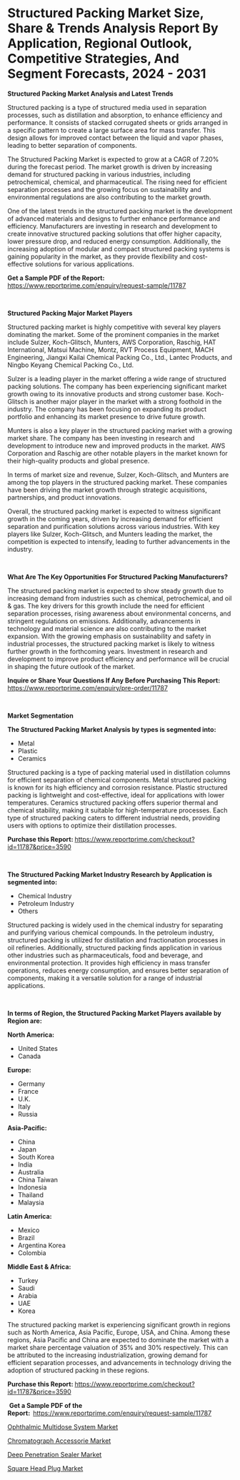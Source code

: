 <p><h1>Structured Packing Market Size, Share & Trends Analysis Report By Application, Regional Outlook, Competitive Strategies, And Segment Forecasts, 2024 - 2031</h1></p><p><strong>Structured Packing Market Analysis and Latest Trends</strong></p>
<p><p>Structured packing is a type of structured media used in separation processes, such as distillation and absorption, to enhance efficiency and performance. It consists of stacked corrugated sheets or grids arranged in a specific pattern to create a large surface area for mass transfer. This design allows for improved contact between the liquid and vapor phases, leading to better separation of components.</p><p>The Structured Packing Market is expected to grow at a CAGR of 7.20% during the forecast period. The market growth is driven by increasing demand for structured packing in various industries, including petrochemical, chemical, and pharmaceutical. The rising need for efficient separation processes and the growing focus on sustainability and environmental regulations are also contributing to the market growth.</p><p>One of the latest trends in the structured packing market is the development of advanced materials and designs to further enhance performance and efficiency. Manufacturers are investing in research and development to create innovative structured packing solutions that offer higher capacity, lower pressure drop, and reduced energy consumption. Additionally, the increasing adoption of modular and compact structured packing systems is gaining popularity in the market, as they provide flexibility and cost-effective solutions for various applications.</p></p>
<p><strong>Get a Sample PDF of the Report:&nbsp;</strong> <a href="https://www.reportprime.com/enquiry/request-sample/11787">https://www.reportprime.com/enquiry/request-sample/11787</a></p>
<p>&nbsp;</p>
<p><strong>Structured Packing Major Market Players</strong></p>
<p><p>Structured packing market is highly competitive with several key players dominating the market. Some of the prominent companies in the market include Sulzer, Koch-Glitsch, Munters, AWS Corporation, Raschig, HAT International, Matsui Machine, Montz, RVT Process Equipment, MACH Engineering, Jiangxi Kailai Chemical Packing Co., Ltd., Lantec Products, and Ningbo Keyang Chemical Packing Co., Ltd.</p><p>Sulzer is a leading player in the market offering a wide range of structured packing solutions. The company has been experiencing significant market growth owing to its innovative products and strong customer base. Koch-Glitsch is another major player in the market with a strong foothold in the industry. The company has been focusing on expanding its product portfolio and enhancing its market presence to drive future growth.</p><p>Munters is also a key player in the structured packing market with a growing market share. The company has been investing in research and development to introduce new and improved products in the market. AWS Corporation and Raschig are other notable players in the market known for their high-quality products and global presence.</p><p>In terms of market size and revenue, Sulzer, Koch-Glitsch, and Munters are among the top players in the structured packing market. These companies have been driving the market growth through strategic acquisitions, partnerships, and product innovations.</p><p>Overall, the structured packing market is expected to witness significant growth in the coming years, driven by increasing demand for efficient separation and purification solutions across various industries. With key players like Sulzer, Koch-Glitsch, and Munters leading the market, the competition is expected to intensify, leading to further advancements in the industry.</p></p>
<p>&nbsp;</p>
<p><strong>What Are The Key Opportunities For Structured Packing Manufacturers?</strong></p>
<p><p>The structured packing market is expected to show steady growth due to increasing demand from industries such as chemical, petrochemical, and oil & gas. The key drivers for this growth include the need for efficient separation processes, rising awareness about environmental concerns, and stringent regulations on emissions. Additionally, advancements in technology and material science are also contributing to the market expansion. With the growing emphasis on sustainability and safety in industrial processes, the structured packing market is likely to witness further growth in the forthcoming years. Investment in research and development to improve product efficiency and performance will be crucial in shaping the future outlook of the market.</p></p>
<p><strong>Inquire or Share Your Questions If Any Before Purchasing This Report:</strong> <a href="https://www.reportprime.com/enquiry/pre-order/11787">https://www.reportprime.com/enquiry/pre-order/11787</a></p>
<p>&nbsp;</p>
<p><strong>Market Segmentation</strong></p>
<p><strong>The Structured Packing Market Analysis by types is segmented into:</strong></p>
<p><ul><li>Metal</li><li>Plastic</li><li>Ceramics</li></ul></p>
<p><p>Structured packing is a type of packing material used in distillation columns for efficient separation of chemical components. Metal structured packing is known for its high efficiency and corrosion resistance. Plastic structured packing is lightweight and cost-effective, ideal for applications with lower temperatures. Ceramics structured packing offers superior thermal and chemical stability, making it suitable for high-temperature processes. Each type of structured packing caters to different industrial needs, providing users with options to optimize their distillation processes.</p></p>
<p><strong>Purchase this Report:&nbsp;</strong><a href="https://www.reportprime.com/checkout?id=11787&price=3590">https://www.reportprime.com/checkout?id=11787&price=3590</a></p>
<p>&nbsp;</p>
<p><strong>The Structured Packing Market Industry Research by Application is segmented into:</strong></p>
<p><ul><li>Chemical Industry</li><li>Petroleum Industry</li><li>Others</li></ul></p>
<p><p>Structured packing is widely used in the chemical industry for separating and purifying various chemical compounds. In the petroleum industry, structured packing is utilized for distillation and fractionation processes in oil refineries. Additionally, structured packing finds application in various other industries such as pharmaceuticals, food and beverage, and environmental protection. It provides high efficiency in mass transfer operations, reduces energy consumption, and ensures better separation of components, making it a versatile solution for a range of industrial applications.</p></p>
<p>&nbsp;</p>
<p><strong>In terms of Region, the Structured Packing Market Players available by Region are:</strong></p>
<p>
    <p> <strong> North America: </strong>
        <ul>
            <li>United States</li>
            <li>Canada</li>
        </ul>
        </p> 
    <p> <strong> Europe: </strong>
        <ul>
            <li>Germany</li>
            <li>France</li>
            <li>U.K.</li>
            <li>Italy</li>
            <li>Russia</li>
        </ul>
        </p> 
    <p> <strong> Asia-Pacific: </strong>
        <ul>
            <li>China</li>
            <li>Japan</li>
            <li>South Korea</li>
            <li>India</li>
            <li>Australia</li>
            <li>China Taiwan</li>
            <li>Indonesia</li>
            <li>Thailand</li>
            <li>Malaysia</li>
        </ul>
        </p> 
    <p> <strong> Latin America: </strong>
        <ul>
            <li>Mexico</li>
            <li>Brazil</li>
            <li>Argentina Korea</li>
            <li>Colombia</li>
        </ul>
        </p> 
    <p> <strong> Middle East & Africa: </strong>
        <ul>
            <li>Turkey</li>
            <li>Saudi</li>
            <li>Arabia</li>
            <li>UAE</li>
            <li>Korea</li>
        </ul>
    </p>
    </p>
<p><p>The structured packing market is experiencing significant growth in regions such as North America, Asia Pacific, Europe, USA, and China. Among these regions, Asia Pacific and China are expected to dominate the market with a market share percentage valuation of 35% and 30% respectively. This can be attributed to the increasing industrialization, growing demand for efficient separation processes, and advancements in technology driving the adoption of structured packing in these regions.</p></p>
<p><strong>Purchase this Report: </strong><a href="https://www.reportprime.com/checkout?id=11787&price=3590">https://www.reportprime.com/checkout?id=11787&price=3590</a></p>
<p>&nbsp;<strong>Get a Sample PDF of the Report:&nbsp;&nbsp;</strong><a href="https://www.reportprime.com/enquiry/request-sample/11787">https://www.reportprime.com/enquiry/request-sample/11787</a></p>
<p><strong></strong></p>
<p><p><a href="https://view.publitas.com/reportprime-1/ophthalmic-multidose-system-market-size-global-industry-overview-market-segmentation-and-forecast-2023-to-2030/">Ophthalmic Multidose System Market</a></p><p><a href="https://adventurous-uranium-ef9.notion.site/Chromatograph-Accessorie-Market-Challenges-Opportunities-and-Growth-Drivers-and-Major-Market-Play-b44a1f397175424191606059436a9e71">Chromatograph Accessorie Market</a></p><p><a href="https://github.com/brentleyjimmiealvaradoz4l1rea/Market-Research-Report-List-1/blob/main/deep-penetration-sealer-market.md">Deep Penetration Sealer Market</a></p><p><a href="https://github.com/eeaveuhhh/Market-Research-Report-List-1/blob/main/square-head-plug-market.md">Square Head Plug Market</a></p></p>